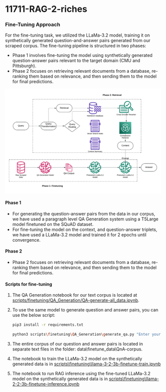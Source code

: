 # 11711-RAG-2-riches


### Fine-Tuning Approach

For the fine-tuning task, we utilized the LLaMa-3.2 model, training it on synthetically generated question-and-answer pairs generated from our scraped corpus. 
The fine-tuning pipeline is structured in two phases:

* Phase 1 involves fine-tuning the model using synthetically generated question-answer pairs relevant to the target domain (CMU and Pittsburgh).
* Phase 2 focuses on retrieving relevant documents from a database, re-ranking them based on relevance, and then sending them to the model for final predictions.
<div align="center">
  <img src="https://github.com/namantuli18/11711-RAG-2-riches/blob/main/resources/imgs/RAG-Pipeline.png?raw=true" alt="RAG Finetuning Pipeline" width="800"/>
</div>

#### Phase 1
* For generating the question-answer pairs from the data in our corpus, we have used a paragraph level QA Generation system using a T5Large model finetuned on the SQuAD dataset.
* For fine-tuning the model on the context, and question-answer triplets, we have used a LLaMa-3.2 model and trained it for 2 epochs until convergence.

#### Phase 2
* Phase 2 focuses on retrieving relevant documents from a database, re-ranking them based on relevance, and then sending them to the model for final predictions.

#### Scripts for fine-tuning
1. The QA Generation notebook for our text corpus is located at [scripts/finetuning/QA_Generation/QA-generate-all_data.ipynb](https://github.com/namantuli18/11711-RAG-2-riches/blob/main/scripts/finetuning/QA_Generation/QA-generate-all_data.ipynb).
2. To use the same model to generate question and answer pairs, you can use the below script:
   
   ```bash
   pip3 install -r requirements.txt
   ```
   ```bash
   python3 scripts\finetuning\QA_Generation\generate_qa.py "Enter your text here"
4. The entire corpus of our question and answer pairs is located in separate text files in the folder: data\finetune_data\QnA-corpus.
5. The notebook to train the LLaMa-3.2 model on the synthetically generated data is in [scripts\finetuning\llama-3-2-3b-finetune-train.ipynb](https://github.com/namantuli18/11711-RAG-2-riches/blob/main/scripts\finetuning\llama-3-2-3b-finetune-train.ipynb)
6. The notebook to run RAG inference using the fine-tuned LLaMa-3.2 model on the synthetically generated data is in [scripts\finetuning\llama-2-2-3b-finetune-inference.ipynb](https://github.com/namantuli18/11711-RAG-2-riches/blob/main/scripts\finetuning\llama-2-2-3b-finetune-inference.ipynb)
